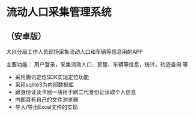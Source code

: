 # 流动人口采集管理系统
## （安卓版）

大兴分局工作人员现场采集流动人口和车辆等信息用的APP

主要功能： 用户登录，采集流动人口、房屋、车辆等信息，统计，轨迹查询 等<br>

* 采用腾讯定位SDK实现定位功能
* 采用sqlite3为内部数据库
* 跟身份证读卡器一块用于刷二代身份证读取个人信息
* 内部具有自己的文件浏览器
* 导入/导出Excel文件的实现
